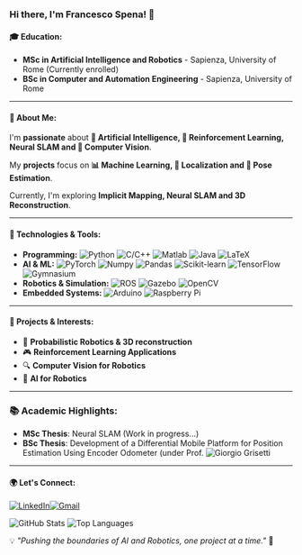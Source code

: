 ### Hi there, I'm Francesco Spena! 👋

#### 🎓 Education:
- **MSc in Artificial Intelligence and Robotics** - Sapienza, University of Rome (Currently enrolled)
- **BSc in Computer and Automation Engineering** - Sapienza, University of Rome

---
#### 🚀 About Me:
I'm **passionate** about **🤖 Artificial Intelligence, 🧠 Reinforcement Learning, Neural SLAM and 📡 Computer Vision**. 

My **projects** focus on **📊 Machine Learning, 📍 Localization and 📸 Pose Estimation**. 

Currently, I'm exploring **Implicit Mapping, Neural SLAM and 3D Reconstruction**.

---
#### 🔧 Technologies & Tools:
- **Programming:** ![Python](https://img.shields.io/badge/Python-3776AB?logo=python&logoColor=white) ![C/C++](https://img.shields.io/badge/C%2FC%2B%2B-00599C?logo=c%2B%2B&logoColor=white) ![Matlab](https://img.shields.io/badge/Matlab-0076A8?logo=mathworks&logoColor=white) ![Java](https://img.shields.io/badge/Java-ED8B00?logo=openjdk&logoColor=white) ![LaTeX](https://img.shields.io/badge/LaTeX-008080?logo=latex&logoColor=white)
- **AI & ML:** ![PyTorch](https://img.shields.io/badge/PyTorch-EE4C2C?logo=pytorch&logoColor=white) ![Numpy](https://img.shields.io/badge/Numpy-013243?logo=numpy&logoColor=white) ![Pandas](https://img.shields.io/badge/Pandas-150458?logo=pandas&logoColor=white) ![Scikit-learn](https://img.shields.io/badge/Scikit--learn-F7931E?logo=scikit-learn&logoColor=white) ![TensorFlow](https://img.shields.io/badge/TensorFlow-FF6F00?logo=tensorflow&logoColor=white) ![Gymnasium](https://img.shields.io/badge/Gymnasium-0081A7?logo=openai&logoColor=white) 
- **Robotics & Simulation:** ![ROS](https://img.shields.io/badge/ROS-22314E?logo=ros&logoColor=white) ![Gazebo](https://img.shields.io/badge/Gazebo-9F1A1A?logo=gazebo&logoColor=white) ![OpenCV](https://img.shields.io/badge/OpenCV-5C3EE8?logo=opencv&logoColor=white)
- **Embedded Systems:** ![Arduino](https://img.shields.io/badge/Arduino-00979D?logo=arduino&logoColor=white) ![Raspberry Pi](https://img.shields.io/badge/Raspberry%20Pi-A22846?logo=raspberrypi&logoColor=white)

---
#### 📌 Projects & Interests:
- 🤖 **Probabilistic Robotics & 3D reconstruction**
- 🎮 **Reinforcement Learning Applications**
- 🔍 **Computer Vision for Robotics**
- 📡 **AI for Robotics**
---

### 📚 Academic Highlights:
- **MSc Thesis**: Neural SLAM (Work in progress...)
- **BSc Thesis**: Development of a Differential Mobile Platform for Position Estimation Using Encoder Odometer (under Prof. ![Giorgio Grisetti](https://sites.google.com/dis.uniroma1.it/grisetti)

---

#### 🌍 Let's Connect:
[![LinkedIn](https://img.shields.io/badge/LinkedIn-0077B5?style=flat&logo=linkedin&logoColor=white)](https://www.linkedin.com/in/francesco-spena-97455a2a4/)[![Gmail](https://img.shields.io/badge/Gmail-D14836?style=flat&logo=gmail&logoColor=white)](mailto:francesco.spena4@gmail.com)


![GitHub Stats](https://github-readme-stats.vercel.app/api?username=FrancescoSpena&show_icons=true&theme=radical)
![Top Languages](https://github-readme-stats.vercel.app/api/top-langs/?username=FrancescoSpena&layout=compact&theme=radical)

💡 *"Pushing the boundaries of AI and Robotics, one project at a time."* 🚀
